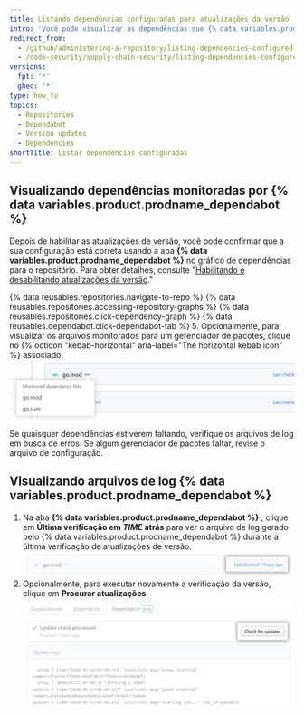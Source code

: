 ```yaml
---
title: Listando dependências configuradas para atualizações da versão
intro: 'Você pode visualizar as dependências que {% data variables.product.prodname_dependabot %} monitora para atualizações.'
redirect_from:
  - /github/administering-a-repository/listing-dependencies-configured-for-version-updates
  - /code-security/supply-chain-security/listing-dependencies-configured-for-version-updates
versions:
  fpt: '*'
  ghec: '*'
type: how_to
topics:
  - Repositories
  - Dependabot
  - Version updates
  - Dependencies
shortTitle: Listar dependências configuradas
---
```


## Visualizando dependências monitoradas por {% data variables.product.prodname_dependabot %}

Depois de habilitar as atualizações de versão, você pode confirmar que a sua configuração está correta usando a aba **{% data variables.product.prodname_dependabot %}** no gráfico de dependências para o repositório. Para obter detalhes, consulte "[Habilitando e desabilitando atualizações da versão](/github/administering-a-repository/enabling-and-disabling-version-updates)."

{% data reusables.repositories.navigate-to-repo %}
{% data reusables.repositories.accessing-repository-graphs %}
{% data reusables.repositories.click-dependency-graph %}
{% data reusables.dependabot.click-dependabot-tab %}
5. Opcionalmente, para visualizar os arquivos monitorados para um gerenciador de pacotes, clique no {% octicon "kebab-horizontal" aria-label="The horizontal kebab icon" %} associado. ![Arquivos de dependências monitorados](/assets/images/help/dependabot/monitored-dependency-files.png)

Se quaisquer dependências estiverem faltando, verifique os arquivos de log em busca de erros. Se algum gerenciador de pacotes faltar, revise o arquivo de configuração.

## Visualizando arquivos de log {% data variables.product.prodname_dependabot %}

1. Na aba **{% data variables.product.prodname_dependabot %}** , clique em **Última verificação em *TIME* atrás** para ver o arquivo de log gerado pelo {% data variables.product.prodname_dependabot %} durante a última verificação de atualizações de versão. ![Visualizar arquivo de log](/assets/images/help/dependabot/last-checked-link.png)
2. Opcionalmente, para executar novamente a verificação da versão, clique em **Procurar atualizações**. ![Verificar atualizações](/assets/images/help/dependabot/check-for-updates.png)

